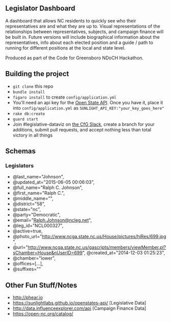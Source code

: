 ## Legislator Dashboard
A dashboard that allows NC residents to quickly see who their representatives are and what they are up to. Visual representations of the relationships between representatives, subjects, and campaign finance will be built in. Future versions will include biographical information about the representatives, info about each elected position and a guide / path to running for different positions at the local and state level.

Produced as part of the Code for Greensboro NDoCH Hackathon.

## Building the project

- `git clone` this repo
- `bundle install`
- `figaro install` to create `config/application.yml`
- You'll need an api key for the [Open State API](https://sunlightlabs.github.io/openstates-api/). Once you have it, place it into `config/application.yml` as `SUNLIGHT_API_KEY:"your_key_goes_here"`
- `rake db:create`
- `guard start`
- Join #legislative-dataviz on [the CfG Slack](http://slack.codeforgreensboro.org), create a branch for your additions, submit pull requests, and accept nothing less than total victory in all things

## Schemas
### Legislators

- @last_name="Johnson",
- @updated_at="2015-06-05 00:06:03",
- @full_name="Ralph C. Johnson",
- @first_name="Ralph C.",
- @middle_name="",
- @district="58",
- @state="nc",
- @party="Democratic",
- @email="Ralph.Johnson@ncleg.net",
- @leg_id="NCL000327",
- @active=true,
- @photo_url="http://www.ncga.state.nc.us/House/pictures/hiRes/699.jpg",
- @url="http://www.ncga.state.nc.us/gascripts/members/viewMember.pl?sChamber=House&nUserID=699", @created_at="2014-12-03 01:25:23",
- @chamber="lower",
- @offices=[...],
- @suffixes=""

## Other Fun Stuff/Notes

- http://phear.io
- https://sunlightlabs.github.io/openstates-api/ [Legislative Data]
- http://data.influenceexplorer.com/api [Campaign Finance Data]
- https://open-nc.org/catalog/
